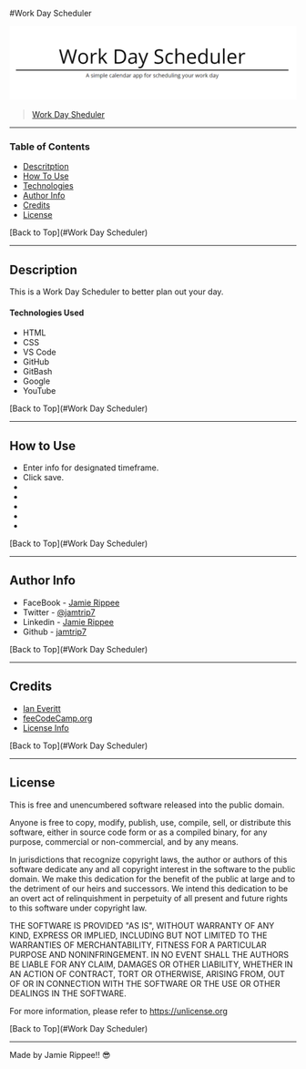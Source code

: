 #Work Day Scheduler

![Project Image](https://github.com/jamtrip7/work-day-scheduler/blob/main/assets/screenshot/work-day-scheduler.png)

> [Work Day Sheduler]()

---

### Table of Contents

- [Descritption](#description)
- [How To Use](#how-to-use)
- [Technologies](#technologies)
- [Author Info](#author-info)
- [Credits](#credits)
- [License](#license)

[Back to Top](#Work Day Scheduler)

---

## Description

This is a Work Day Scheduler to better plan out your day.

#### Technologies Used

- HTML
- CSS
- VS Code
- GitHub
- GitBash
- Google
- YouTube

[Back to Top](#Work Day Scheduler)

---

## How to Use

- Enter info for designated timeframe.
- Click save.
- 
- 
- 
- 
- 

[Back to Top](#Work Day Scheduler)

---

## Author Info

- FaceBook - [Jamie Rippee](https://www.facebook.com/jamie.rippee.1/)
- Twitter - [@jamtrip7](https://twitter.com/jamtrip7)
- Linkedin - [Jamie Rippee](https://www.linkedin.com/in/jamie-rippee-28316513/)
- Github - [jamtrip7](https://github.com/jamtrip7)

[Back to Top](#Work Day Scheduler)

---

## Credits


- [Ian Everitt](https://ca.slack-edge.com/T01J4FQGGA2-U01JUQ76EHX-5c806fa4573c-512)
- [feeCodeCamp.org](https://www.freecodecamp.org)
- [License Info](https://choosealicense.com/licenses/unlicense/#)

[Back to Top](#Work Day Scheduler)

---

## License

This is free and unencumbered software released into the public domain.

Anyone is free to copy, modify, publish, use, compile, sell, or
distribute this software, either in source code form or as a compiled
binary, for any purpose, commercial or non-commercial, and by any
means.

In jurisdictions that recognize copyright laws, the author or authors
of this software dedicate any and all copyright interest in the
software to the public domain. We make this dedication for the benefit
of the public at large and to the detriment of our heirs and
successors. We intend this dedication to be an overt act of
relinquishment in perpetuity of all present and future rights to this
software under copyright law.

THE SOFTWARE IS PROVIDED "AS IS", WITHOUT WARRANTY OF ANY KIND,
EXPRESS OR IMPLIED, INCLUDING BUT NOT LIMITED TO THE WARRANTIES OF
MERCHANTABILITY, FITNESS FOR A PARTICULAR PURPOSE AND NONINFRINGEMENT.
IN NO EVENT SHALL THE AUTHORS BE LIABLE FOR ANY CLAIM, DAMAGES OR
OTHER LIABILITY, WHETHER IN AN ACTION OF CONTRACT, TORT OR OTHERWISE,
ARISING FROM, OUT OF OR IN CONNECTION WITH THE SOFTWARE OR THE USE OR
OTHER DEALINGS IN THE SOFTWARE.

For more information, please refer to <https://unlicense.org>

[Back to Top](#Work Day Scheduler)

---

Made by Jamie Rippee!! 😎
